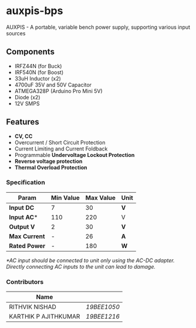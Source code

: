 # auxpis-bps
AUXPIS - A portable, variable bench power supply, supporting various input sources

## Components

 - IRFZ44N (for Buck)
 - IRF540N (for Boost)
 - 33uH Inductor (x2)
 - 4700uF 35V and 50V Capacitor
 - ATMEGA328P (Arduino Pro Mini 5V)
 - Diode (x2)
 - 12V SMPS

## Features
 - **CV, CC**
 - Overcurrent / Short Circuit Protection
 - Current Limiting and Current Foldback
 - Programmable **Undervoltage Lockout Protection**
 - **Reverse voltage protection**
 - **Thermal Overload Protection**

### Specification

| __Param__ | Min Value | Max Value | Unit |
| --------- | --------- | --------- | ---- |
| __Input DC__ | 7 | 30 | **V** |
| __Input AC__* | 110 | 220 | V |
| __Output V__ | 2 | 30 | **V** |
| __Max Current__ | - | 26 | **A** |
| __Rated Power__ | - | 180 | **W** |

_*AC input should be connected to unit only using the AC-DC adapter. Directly connecting AC inputs to the unit can lead to damage._

### Contributors
| Name | |
| ---- | --- |
| RITHVIK NISHAD | _19BEE1050_ |
| KARTHIK P AJITHKUMAR | _19BEE1216_ |